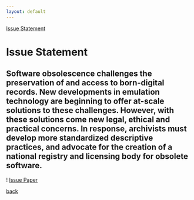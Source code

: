 ```yaml
---
layout: default
---
```


[Issue Statement](IssueStatementhtml.htm)

# Issue Statement

## Software obsolescence challenges the preservation of and access to born-digital records. New developments in emulation technology are beginning to offer at-scale solutions to these challenges.  However, with these solutions come new legal, ethical and practical concerns. In response, archivists must develop more standardized descriptive practices, and advocate for the creation of a national registry and licensing body for obsolete software.

! [Issue Paper](./assets/IssuePaper.pdf)

[back](./)
